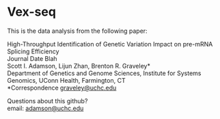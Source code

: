 # Vex-seq

This is the data analysis from the following paper:

High-Throughput Identification of Genetic Variation Impact on pre-mRNA Splicing Efficiency  
Journal Date Blah  
Scott I. Adamson, Lijun Zhan, Brenton R. Graveley*  
Department of Genetics and Genome Sciences, Institute for Systems Genomics, UConn Health, Farmington, CT  
*Correspondence graveley@uchc.edu  

Questions about this github?  
email: adamson@uchc.edu

